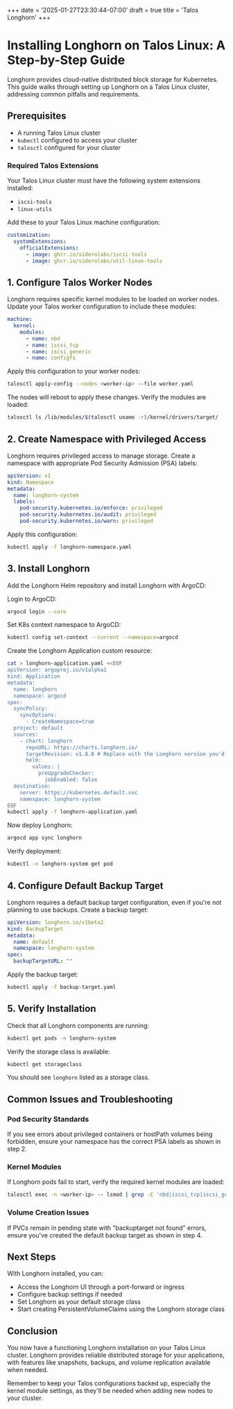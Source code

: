 +++
date = '2025-01-27T23:30:44-07:00'
draft = true
title = 'Talos Longhorn'
+++
# Installing Longhorn on Talos Linux: A Step-by-Step Guide

Longhorn provides cloud-native distributed block storage for Kubernetes. This guide walks through setting up Longhorn on a Talos Linux cluster, addressing common pitfalls and requirements.

## Prerequisites
- A running Talos Linux cluster
- `kubectl` configured to access your cluster
- `talosctl` configured for your cluster

### Required Talos Extensions
Your Talos Linux cluster must have the following system extensions installed:
- `iscsi-tools`
- `linux-utils`

Add these to your Talos Linux machine configuration:
```yaml
customization:
  systemExtensions:
    officialExtensions:
      - image: ghcr.io/siderolabs/iscsi-tools
      - image: ghcr.io/siderolabs/util-linux-tools
```

## 1. Configure Talos Worker Nodes

Longhorn requires specific kernel modules to be loaded on worker nodes. Update your Talos worker configuration to include these modules:

```yaml
machine:
  kernel:
    modules:
      - name: nbd
      - name: iscsi_tcp
      - name: iscsi_generic
      - name: configfs
```

Apply this configuration to your worker nodes:

```bash
talosctl apply-config --nodes <worker-ip> --file worker.yaml
```

The nodes will reboot to apply these changes. Verify the modules are loaded:

```bash
talosctl ls /lib/modules/$(talosctl uname -r)/kernel/drivers/target/
```

## 2. Create Namespace with Privileged Access

Longhorn requires privileged access to manage storage. Create a namespace with appropriate Pod Security Admission (PSA) labels:

```yaml
apiVersion: v1
kind: Namespace
metadata:
  name: longhorn-system
  labels:
    pod-security.kubernetes.io/enforce: privileged
    pod-security.kubernetes.io/audit: privileged
    pod-security.kubernetes.io/warn: privileged
```

Apply this configuration:

```bash
kubectl apply -f longhorn-namespace.yaml
```

## 3. Install Longhorn

Add the Longhorn Helm repository and install Longhorn with ArgoCD:

Login to ArgoCD:
```bash
argocd login --core

```
Set K8s context namespace to ArgoCD:
```bash
kubectl config set-context --current --namespace=argocd
```
Create the Longhorn Application custom resource:
```bash
cat > longhorn-application.yaml <<EOF
apiVersion: argoproj.io/v1alpha1
kind: Application
metadata:
  name: longhorn
  namespace: argocd
spec:
  syncPolicy:
    syncOptions:
      - CreateNamespace=true
  project: default
  sources:
    - chart: longhorn
      repoURL: https://charts.longhorn.io/
      targetRevision: v1.8.0 # Replace with the Longhorn version you'd like to install or upgrade to
      helm:
        values: |
          preUpgradeChecker:
            jobEnabled: false
  destination:
    server: https://kubernetes.default.svc
    namespace: longhorn-system
EOF
kubectl apply -f longhorn-application.yaml
```
Now deploy Longhorn:
```bash
argocd app sync longhorn
```
Verify deployment:
```bash
kubectl -n longhorn-system get pod
```

## 4. Configure Default Backup Target

Longhorn requires a default backup target configuration, even if you're not planning to use backups. Create a backup target:

```yaml
apiVersion: longhorn.io/v1beta2
kind: BackupTarget
metadata:
  name: default
  namespace: longhorn-system
spec:
  backupTargetURL: ""
```

Apply the backup target:

```bash
kubectl apply -f backup-target.yaml
```

## 5. Verify Installation

Check that all Longhorn components are running:

```bash
kubectl get pods -n longhorn-system
```

Verify the storage class is available:

```bash
kubectl get storageclass
```

You should see `longhorn` listed as a storage class.

## Common Issues and Troubleshooting

### Pod Security Standards
If you see errors about privileged containers or hostPath volumes being forbidden, ensure your namespace has the correct PSA labels as shown in step 2.

### Kernel Modules
If Longhorn pods fail to start, verify the required kernel modules are loaded:

```bash
talosctl exec -n <worker-ip> -- lsmod | grep -E 'nbd|iscsi_tcp|iscsi_generic'
```

### Volume Creation Issues
If PVCs remain in pending state with "backuptarget not found" errors, ensure you've created the default backup target as shown in step 4.

## Next Steps

With Longhorn installed, you can:
- Access the Longhorn UI through a port-forward or ingress
- Configure backup settings if needed
- Set Longhorn as your default storage class
- Start creating PersistentVolumeClaims using the Longhorn storage class

## Conclusion

You now have a functioning Longhorn installation on your Talos Linux cluster. Longhorn provides reliable distributed storage for your applications, with features like snapshots, backups, and volume replication available when needed.

Remember to keep your Talos configurations backed up, especially the kernel module settings, as they'll be needed when adding new nodes to your cluster.
